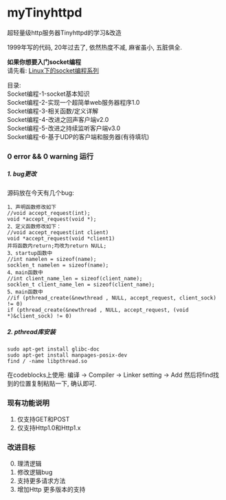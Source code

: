 # myTinyhttpd
超轻量级http服务器Tinyhttpd的学习&amp;改造

1999年写的代码, 20年过去了, 依然热度不减, 麻雀虽小, 五脏俱全.  

**如果你想要入门socket编程**  
请先看:  [Linux下的socket编程系列](https://qpwlkq.github.io/categories/Linux%E4%B8%8B%E7%9A%84Socket%E7%BD%91%E7%BB%9C%E7%BC%96%E7%A8%8B/)  
  
目录:  
Socket编程-1-socket基本知识  
Socket编程-2-实现一个超简单web服务器程序1.0  
Socket编程-3-相关函数/定义详解  
Socket编程-4-改进之回声客户端v2.0  
Socket编程-5-改进之持续监听客户端v3.0  
Socket编程-6-基于UDP的客户端和服务器(有待填坑)

### 0 error && 0 warning 运行
##### 1. bug更改
源码放在今天有几个bug:
```
1、声明函数修改如下
//void accept_request(int);
void *accept_request(void *);
2、定义函数修改如下：
//void accept_request(int client)
void *accept_request(void *client1)
并将函数内return;均改为return NULL;
3、startup函数中
//int namelen = sizeof(name);
socklen_t namelen = sizeof(name);
4、main函数中
//int client_name_len = sizeof(client_name);
socklen_t client_name_len = sizeof(client_name);
5、main函数中
//if (pthread_create(&newthread , NULL, accept_request, client_sock) != 0)
if (pthread_create(&newthread , NULL, accept_request, (void *)&client_sock) != 0)
```
##### 2. pthread库安装
```
sudo apt-get install glibc-doc
sudo apt-get install manpages-posix-dev
find / -name libpthread.so
```
在codeblocks上使用:
编译 -> Compiler -> Linker setting -> Add
然后将find找到的位置复制粘贴一下, 确认即可.

### 现有功能说明
1. 仅支持GET和POST
2. 仅支持Http1.0和Http1.x

### 改进目标
0. 理清逻辑
1. 修改逻辑bug
2. 支持更多请求方法
3. 增加Http 更多版本的支持
